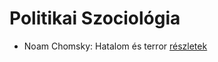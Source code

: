 # Politikai Szociológia

- Noam Chomsky: Hatalom és terror [részletek](_details/Noam%20Chomsky.md#id_343)